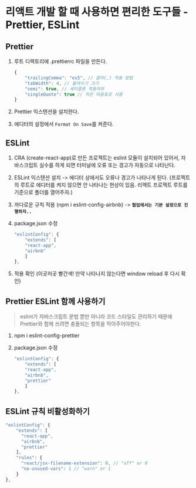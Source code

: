 # 리액트 개발 할 때 사용하면 편리한 도구들 - Prettier, ESLint

## Prettier

1. 루트 디렉토리에 .prettierrc 파일을 만든다.

    ```javascript
    {
        "trailingComma": "es5", // 콤마(,) 적용 방법
        "tabWidth": 4, // 들여쓰기 크기
        "semi": true, // 세미콜론 적용여부
        "singleQuote": true // 작은 따옴표로 사용
    }
    ```

2. Prettier 익스텐션을 설치한다.
3. 에디터의 설정에서 `Format On Save`를 켜준다.

## ESLint

1. CRA (create-react-app)로 만든 프로젝트는 eslint 모듈이 설치되어 있어서, 자바스크립트 실수를 하게 되면 터미널에 오류 또는 경고가 자동으로 나타난다.
2. ESLint 익스텐션 설치 -> 에디터 상에서도 오류나 경고가 나타나게 된다. (프로젝트의 루트로 에디터를 켜지 않으면 안 나타나는 현상이 있음. 리액트 프로젝트 루트를 기준으로 폴더를 열어주자.)
3. 까다로운 규칙 적용 (npm i eslint-config-airbnb) -> **`협업에서는 기본 설정으로 진행하자..`**
4. package.json 수정

    ```javascript
    "eslintConfig": {
        "extends": [
        "react-app",
        "airbnb"
        ]
    },
    ```

5. 적용 확인 (이곳저곳 빨간색! 만약 나타나지 않는다면 window reload 후 다시 확인)

## Prettier ESLint 함께 사용하기

> eslint가 자바스크립트 문법 뿐만 아니라 코드 스타일도 관리하기 때문에 Prettier와 함께 쓰려면 충돌되는 항목을 막아주어야한다.

1. npm i eslint-config-prettier
2. package.json 수정

    ```javascript
    "eslintConfig": {
        "extends": [
        "react-app",
        "airbnb",
        "prettier"
        ]
    },
    ```

## ESLint 규칙 비활성화하기

```javascript
"eslintConfig": {
    "extends": [
      "react-app",
      "airbnb",
      "prettier"
    ],
    "rules": {
      "react/jsx-filename-extension": 0, // "off" or 0
      "no-unused-vars": 1 // "warn" or 1
    }
},
```
